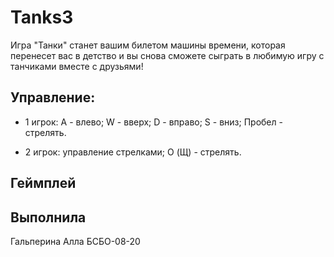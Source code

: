 # Tanks3
Игра "Танки" станет вашим билетом машины времени, которая перенесет вас в детство и вы снова сможете сыграть в любимую игру с танчиками вместе с друзьями!
## Управление:
* 1 игрок: A - влево; W - вверх; D - вправо; S - вниз; Пробел - стрелять.

* 2 игрок: управление стрелками; O (Щ) - стрелять.

## Геймплей 


## Выполнила 
Гальперина Алла БСБО-08-20
